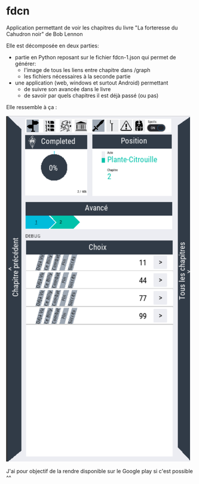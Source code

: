 # fdcn

Application permettant de voir les chapitres du livre "La forteresse du Cahudron noir" de Bob Lennon

Elle est décomposée en deux parties:
* partie en Python reposant sur le fichier fdcn-1.json qui permet de générer:
  * l'image de tous les liens entre chapitre dans /graph
  * les fichiers nécessaires à la seconde partie
* une application (web, windows et surtout Android) permettant 
  * de suivre son avancée dans le livre
  * de savoir par quels chapitres il est déjà passé (ou pas)

Elle ressemble à ça :

![image](preview.png)

J'ai pour objectif de la rendre disponible sur le Google play si c'est possible ^^